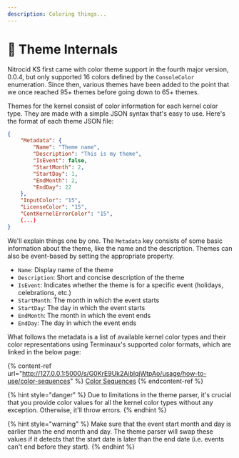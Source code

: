 ```yaml
---
description: Coloring things...
---
```


# 🎨 Theme Internals

Nitrocid KS first came with color theme support in the fourth major version, 0.0.4, but only supported 16 colors defined by the `ConsoleColor` enumeration. Since then, various themes have been added to the point that we once reached 95+ themes before going down to 65+ themes.

Themes for the kernel consist of color information for each kernel color type. They are made with a simple JSON syntax that's easy to use. Here's the format of each theme JSON file:

```json
{
    "Metadata": {
        "Name": "Theme name",
        "Description": "This is my theme",
        "IsEvent": false,
        "StartMonth": 2,
        "StartDay": 1,
        "EndMonth": 2,
        "EndDay": 22
    },
    "InputColor": "15",
    "LicenseColor": "15",
    "ContKernelErrorColor": "15",
    (...)
}
```

We'll explain things one by one. The `Metadata` key consists of some basic information about the theme, like the name and the description. Themes can also be event-based by setting the appropriate property.

* `Name`: Display name of the theme
* `Description`: Short and concise description of the theme
* `IsEvent`: Indicates whether the theme is for a specific event (holidays, celebrations, etc.)
* `StartMonth`: The month in which the event starts
* `StartDay`: The day in which the event starts
* `EndMonth`: The month in which the event ends
* `EndDay`: The day in which the event ends

What follows the metadata is a list of available kernel color types and their color representations using Terminaux's supported color formats, which are linked in the below page:

{% content-ref url="http://127.0.0.1:5000/s/G0KrE9Uk2AiblqjWtpAo/usage/how-to-use/color-sequences" %}
[Color Sequences](http://127.0.0.1:5000/s/G0KrE9Uk2AiblqjWtpAo/usage/how-to-use/color-sequences)
{% endcontent-ref %}

{% hint style="danger" %}
Due to limitations in the theme parser, it's crucial that you provide color values for all the kernel color types without any exception. Otherwise, it'll throw errors.
{% endhint %}

{% hint style="warning" %}
Make sure that the event start month and day is earlier than the end month and day. The theme parser will swap these values if it detects that the start date is later than the end date (i.e. events can't end before they start).
{% endhint %}
